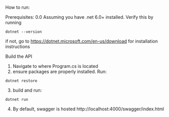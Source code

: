 ﻿How to run:

Prerequisites:
0.0 Assuming you have .net 6.0+ installed. Verify this by running
```
dotnet --version
```
if not, go to https://dotnet.microsoft.com/en-us/download for installation instructions

Build the API
1. Navigate to where Program.cs is located
2. ensure packages are properly installed. Run:
```
dotnet restore
```
3. build and run:
```
dotnet run
```
4. By default, swagger is hosted http://localhost:4000/swagger/index.html